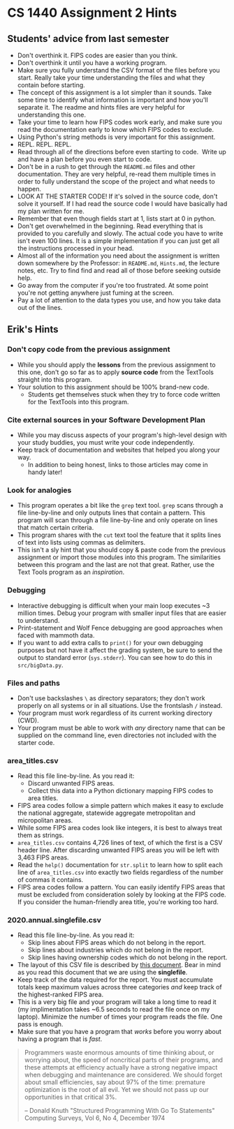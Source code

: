 # CS 1440 Assignment 2 Hints

## Students' advice from last semester

*   Don't overthink it. FIPS codes are easier than you think.
*   Don't overthink it until you have a working program.
*   Make sure you fully understand the CSV format of the files before you start.  Really take your time understanding the files and what they contain before starting.
*   The concept of this assignment is a lot simpler than it sounds. Take some time to identify what information is important and how you'll separate it. The readme and hints files are very helpful for understanding this one.
*   Take your time to learn how FIPS codes work early, and make sure you read the documentation early to know which FIPS codes to exclude.
*   Using Python's string methods is very important for this assignment.
*   REPL. REPL. REPL.
*   Read through all of the directions before even starting to code.  Write up and have a plan before you even start to code.  
*   Don't be in a rush to get through the `README.md` files and other documentation. They are very helpful, re-read them multiple times in order to fully understand the scope of the project and what needs to happen.
*   LOOK AT THE STARTER CODE!  If it's solved in the source code, don't solve it yourself. If I had read the source code I would have basically had my plan written for me.
*   Remember that even though fields start at 1, lists start at 0 in python.
*   Don't get overwhelmed in the beginning. Read everything that is provided to you carefully and slowly. The actual code you have to write isn't even 100 lines. It is a simple implementation if you can just get all the instructions processed in your head. 
*   Almost all of the information you need about the assignment is written down somewhere by the Professor: in `README.md`, `Hints.md`, the lecture notes, etc. Try to find find and read all of those before seeking outside help.
*   Go away from the computer if you're too frustrated. At some point you're not getting anywhere just fuming at the screen.
*   Pay a lot of attention to the data types you use, and how you take data out of the lines. 



## Erik's Hints

### Don't copy code from the previous assignment

*   While you should apply the **lessons** from the previous assignment to this
    one, don't go so far as to apply **source code** from the TextTools
    straight into this program.
*   Your solution to this assignment should be 100% brand-new code.
    *   Students get themselves stuck when they try to force code written for
        the TextTools into this program.


### Cite external sources in your Software Development Plan

*   While you may discuss aspects of your program's high-level design with your
    study buddies, you must write your code independently.
*   Keep track of documentation and websites that helped you along your way.
    *   In addition to being honest, links to those articles may come in handy
        later!


### Look for analogies

*   This program operates a bit like the `grep` text tool.  `grep` scans
    through a file line-by-line and only outputs lines that contain a pattern.
    This program will scan through a file line-by-line and only operate on
    lines that match certain criteria.
*   This program shares with the `cut` text tool the feature that it splits
    lines of text into lists using commas as delimiters.
*   This isn't a sly hint that you should copy & paste code from the previous
    assignment or import those modules into this program.  The similarities
    between this program and the last are not that great.  Rather, use the Text
    Tools program as an *inspiration*.


### Debugging

* Interactive debugging is difficult when your main loop executes ~3 million
  times.  Debug your program with smaller input files that are easier to
  understand.
* Print-statement and Wolf Fence debugging are good approaches when faced with
  mammoth data.
* If you want to add extra calls to `print()` for your own debugging purposes
  but not have it affect the grading system, be sure to send the output to
  standard error (`sys.stderr`).  You can see how to do this in `src/bigData.py`.


### Files and paths

*   Don't use backslashes `\` as directory separators; they don't work properly
    on all systems or in all situations.  Use the frontslash `/` instead.
*   Your program must work regardless of its current working directory (CWD).
*   Your program must be able to work with *any* directory name that can be
    supplied on the command line, even directories not included with the
    starter code.


### area_titles.csv

*   Read this file line-by-line. As you read it:
    *   Discard unwanted FIPS areas.
    *   Collect this data into a Python dictionary mapping FIPS codes to area
        titles.
*   FIPS area codes follow a simple pattern which makes it easy to exclude the
    national aggregate, statewide aggregate metropolitan and micropolitan
    areas.
*   While some FIPS area codes look like integers, it is best to always treat
    them as strings.
*   `area_titles.csv` contains 4,726 lines of text, of which the first is a CSV
    header line.  After discarding unwanted FIPS areas you will be left with
    3,463 FIPS areas.
*   Read the `help()` documentation for `str.split` to learn how to split each
    line of `area_titles.csv` into exactly two fields regardless of the number
    of commas it contains.
*   FIPS area codes follow a pattern.  You can easily identify FIPS areas that
    must be excluded from consideration solely by looking at the FIPS code.  If
    you consider the human-friendly area title, you're working too hard.


### 2020.annual.singlefile.csv

*   Read this file line-by-line. As you read it:
    *   Skip lines about FIPS areas which do not belong in the report.
    *   Skip lines about industries which do not belong in the report.
    *   Skip lines having ownership codes which do not belong in the report.
*   The layout of this CSV file is described by
    [this document](https://data.bls.gov/cew/doc/layouts/csv_annual_layout.htm).
    Bear in mind as you read this document that we are using the **singlefile**.
*   Keep track of the data required for the report.  You must accumulate totals
    keep maximum values across three categories *and* keep track of the
    highest-ranked FIPS area.
*   This is a very big file and your program will take a long time to read it
    (my implimentation takes ~6.5 seconds to read the file once on my laptop).
    Minimize the number of times your program reads the file.  One pass is
    enough.
*   Make sure that you have a program that *works* before you worry about
    having a program that is *fast*.

> Programmers waste enormous amounts of time thinking about, or worrying about,
> the speed of noncritical parts of their programs, and these attempts at
> efficiency actually have a strong negative impact when debugging and
> maintenance are considered. We should forget about small efficiencies, say
> about 97% of the time: premature optimization is the root of all evil. Yet we
> should not pass up our opportunities in that critical 3%.
> 
> – Donald Knuth
> "Structured Programming With Go To Statements"
> Computing Surveys, Vol 6, No 4, December 1974
